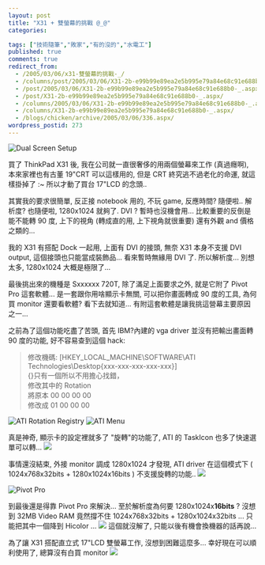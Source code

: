 ```yaml
---
layout: post
title: "X31 + 雙螢幕的挑戰 @_@"
categories:

tags: ["技術隨筆","敗家","有的沒的","水電工"]
published: true
comments: true
redirect_from:
  - /2005/03/06/x31-雙螢幕的挑戰-_/
  - /columns/post/2005/03/06/X31-2b-e99b99e89ea2e5b995e79a84e68c91e688b0-_.aspx/
  - /post/2005/03/06/X31-2b-e99b99e89ea2e5b995e79a84e68c91e688b0-_.aspx/
  - /post/X31-2b-e99b99e89ea2e5b995e79a84e68c91e688b0-_.aspx/
  - /columns/2005/03/06/X31-2b-e99b99e89ea2e5b995e79a84e68c91e688b0-_.aspx/
  - /columns/X31-2b-e99b99e89ea2e5b995e79a84e68c91e688b0-_.aspx/
  - /blogs/chicken/archive/2005/03/06/336.aspx/
wordpress_postid: 273
---
```


![Dual Screen Setup](/images/2005-03-06-x31-dual-screen-challenge/dualview.jpg)

買了 ThinkPad X31 後, 我在公司就一直很奢侈的用兩個螢幕來工作 (真過癮啊), 本來家裡也有古董 19"CRT 可以這樣用的, 但是 CRT 終究逃不過老化的命運, 就這樣掛掉了 :~ 所以才動了買台 17"LCD 的念頭..

其實我的要求很簡單, 反正接 notebook 用的, 不玩 game, 反應時間? 隨便啦.. 解析度? 也隨便啦, 1280x1024 就夠了. DVI ? 暫時也沒機會用... 比較重要的反倒是能不能轉 90 度, 上下的視角 (轉成直的用, 上下視角就很重要) 還有外觀 and 價格之類的...

我的 X31 有搭配 Dock 一起用, 上面有 DVI 的接頭, 無奈 X31 本身不支援 DVI output, 這個接頭也只能當成裝飾品... 看來暫時無緣用 DVI 了. 所以解析度... 別想太多, 1280x1024 大概是極限了...

<!--more-->

最後挑出來的機種是 Sxxxxxx 720T, 除了滿足上面要求之外, 就是它附了 Pivot Pro 這套軟體... 是一套跟你用啥顯示卡無關, 可以把你畫面轉成 90 度的工具, 為何買 monitor 還要看軟體? 看下去就知道... 有附這套軟體是讓我挑這營幕主要原因之一...

之前為了這個功能吃盡了苦頭, 首先 IBM?內建的 vga driver 並沒有把輸出畫面轉 90 度的功能, 好不容易查到這個 hack:

> 修改機碼: [HKEY_LOCAL_MACHINE\SOFTWARE\ATI Technologies\Desktop\{xxx-xxx-xxx-xxx-xxx}]  
> {}只有一個所以不用擔心找錯，  
> 修改其中的 Rotation  
> 將原本 00 00 00 00  
> 修改成 01 00 00 00

![ATI Rotation Registry](/images/2005-03-06-x31-dual-screen-challenge/ati-rotation.jpg) ![ATI Menu](/images/2005-03-06-x31-dual-screen-challenge/ati-menu.jpg)

真是神奇, 顯示卡的設定裡就多了 "旋轉"的功能了, ATI 的 TaskIcon 也多了快速選單可以轉... ![](/images/2005-03-06-x31-dual-screen-challenge/teeth_smile.gif)

事情還沒結束, 外接 monitor 調成 1280x1024 才發現, ATI driver 在這個模式下 ( 1024x768x32bits + 1280x1024x16bits ) 不支援旋轉的功能.. ![](/images/2005-03-06-x31-dual-screen-challenge/angry_smile.gif)

![Pivot Pro](/images/2005-03-06-x31-dual-screen-challenge/pivot.jpg)

到最後還是得靠 Pivot Pro 來解決... 至於解析度為何要 1280x1024x**16bits** ? 沒想到 32MB Video RAM 竟然撐不住 1024x768x32bits + 1280x1024x32bits ... 只能把其中一個降到 Hicolor ... ![](/images/2005-03-06-x31-dual-screen-challenge/cry_smile.gif) 這個就沒解了, 只能以後有機會換機器的話再說...

為了讓 X31 搭配直立式 17"LCD 雙螢幕工作, 沒想到困難這麼多... 幸好現在可以順利使用了, 總算沒有白買 monitor ![](/images/2005-03-06-x31-dual-screen-challenge/shades_smile.gif)
